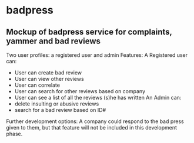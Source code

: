 # badpress
## Mockup of badpress service for complaints, yammer and bad reviews


Two user profiles: a registered user and admin
Features:
A Registered user can:
* User can create bad review
* User can view other reviews
* User can correlate
* User can search for other reviews based on company
* User can see a list of all the reviews (s)he has written
An Admin can:
* delete insulting or abusive reviews
* search for a bad review based on ID#

Further development options: A company could respond to the bad press given to them, but that feature will not be included in this development phase.

